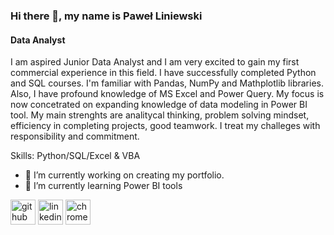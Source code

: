 ### Hi there 👋, my name is Paweł Liniewski
#### Data Analyst


I am aspired Junior Data Analyst and I am very excited to gain my first commercial experience in this field. I have successfully completed Python and SQL courses. I'm familiar with Pandas, NumPy and Mathplotlib libraries. Also, I have profound knowledge of MS Excel and Power Query. My focus is now concetrated on expanding knowledge of data modeling in Power BI tool. My main strenghts are analitycal thinking, problem solving mindset, efficiency in completing projects, good teamwork. I treat my challeges with responsibility and commitment. 

Skills: Python/SQL/Excel & VBA

- 🔭 I’m currently working on creating my portfolio. 
- 🌱 I’m currently learning Power BI tools 


[<img src='https://cdn.jsdelivr.net/npm/simple-icons@3.0.1/icons/github.svg' alt='github' height='40'>](https://github.com/pliniewski)  [<img src='https://cdn.jsdelivr.net/npm/simple-icons@3.0.1/icons/linkedin.svg' alt='linkedin' height='40'>](https://www.linkedin.com/in/pliniewski/)    [<img src='https://cdn.jsdelivr.net/npm/simple-icons@3.0.1/icons/googlechrome.svg' alt='chrome' height='40'>](https://pliniewski.netlify.app/)

